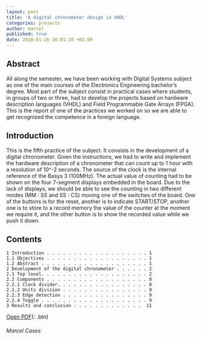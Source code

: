 ```yaml
---
layout: post
title: 'A digital chronometer design in VHDL'
categories: projects
author: marcel
published: true
date: 2018-01-26 16:01:10 +02:00
---
```


## Abstract
All along the semester, we have been working with Digital Systems subject as one of the main courses of the Electronics Engineering bachelor’s degree. Most part of the subject consist in practical cases where students, in groups of two or three, had to develop the projects based on hardware description languages (VHDL) and Field Programmable Gate Arrays (FPGA).
This is the report of one of the practices we worked on so we are able to get recognized the competence in a foreign language.

## Introduction
This is the fifth practice of the subject. It consists in the development of a digital chronometer. Given the instructions, we had to write and implement the hardware description of a chronometer that can count up to 1 hour with a resolution of 10^-2 seconds. The source of the clock is the internal reference of the Basys 3 (100MHz). The actual value of counting had to be shown on the four 7-segment displays embedded in the board. Due to the lack of displays, we should be able to see the counting in two different modes (MM : SS and SS : CS) moving one of the switches of the board. One of the buttons is for the reset, another is to indicate START/STOP, another one is to store to a record memory the value of the counter at the moment we require it, and the other button is to show the recorded value while we push it down.

## Contents
```
1 Introduction . . . . . . . . . . . . . . . . . . . 1
1.1 Objectives . . . . . . . . . . . . . . . . . . . 1
1.2 Abstract . . . . . . . . . . . . . . . . . . . . 1
2 Development of the digital chronometer . . . . . . 2
2.1 Top level. . . . . . . . . . . . . . . . . . . . 2
2.2 Components . . . . . . . . . . . . . . . . . . . 8
2.2.1 Clock divider. . . . . . . . . . . . . . . . . 8
2.2.2 Units division . . . . . . . . . . . . . . . . 9
2.2.3 Edge detection . . . . . . . . . . . . . . . . 9
2.2.4 Toggle . . . . . . . . . . . . . . . . . . . . 9
3 Results and conclusion . . . . . . . . . . . . .  11
```

[Open PDF](https://1drv.ms/b/s!AtguJR4tix_G4SxiMLKT8_GdAsrF){: .btn}

###### Marcel Cases

